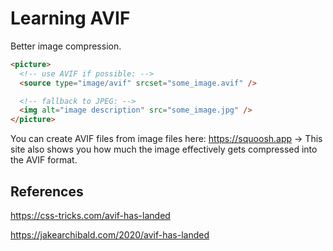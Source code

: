 # Learning AVIF

Better image compression.

```html
<picture>
  <!-- use AVIF if possible: -->
  <source type="image/avif" srcset="some_image.avif" />

  <!-- fallback to JPEG: -->
  <img alt="image description" src="some_image.jpg" />
</picture>
```

You can create AVIF files from image files here: <https://squoosh.app> -> This site also shows you how much the image effectively gets compressed into the AVIF format.

## References

<https://css-tricks.com/avif-has-landed>

<https://jakearchibald.com/2020/avif-has-landed>
